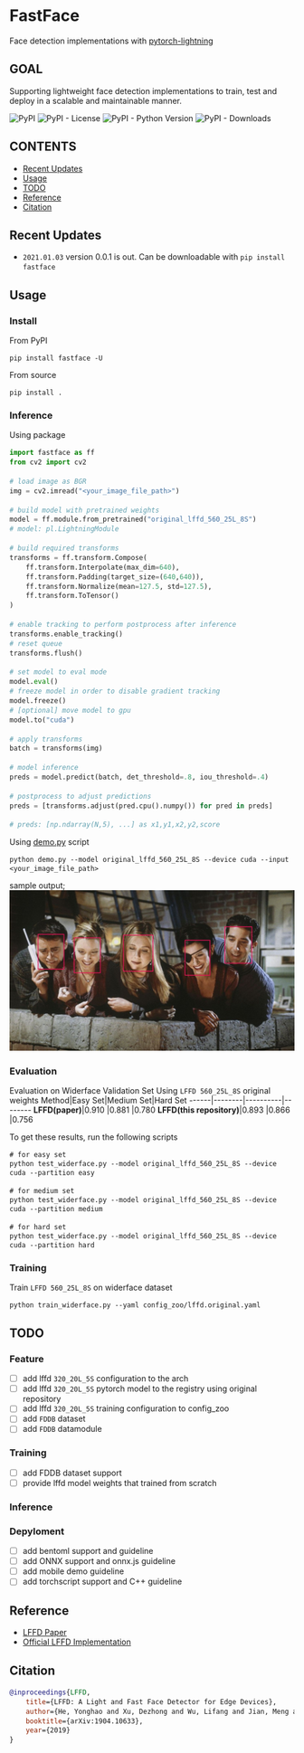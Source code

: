 # FastFace
Face detection implementations with [pytorch-lightning](https://www.pytorchlightning.ai/)

## GOAL
Supporting lightweight face detection implementations to train, test and deploy in a scalable and maintainable manner.
<br>

![PyPI](https://img.shields.io/pypi/v/fastface)
![PyPI - License](https://img.shields.io/pypi/l/fastface)
![PyPI - Python Version](https://img.shields.io/pypi/pyversions/fastface)
![PyPI - Downloads](https://img.shields.io/pypi/dm/fastface)

## CONTENTS
- [Recent Updates](#recent-updates)
- [Usage](#usage)
- [TODO](#todo)
- [Reference](#reference)
- [Citation](#citation)

## Recent Updates
* `2021.01.03` version 0.0.1 is out. Can be downloadable with `pip install fastface`

## Usage
### Install
From PyPI
```
pip install fastface -U
```

From source
```
pip install .
```

### Inference
Using package
```python
import fastface as ff
from cv2 import cv2

# load image as BGR
img = cv2.imread("<your_image_file_path>")

# build model with pretrained weights
model = ff.module.from_pretrained("original_lffd_560_25L_8S")
# model: pl.LightningModule

# build required transforms
transforms = ff.transform.Compose(
    ff.transform.Interpolate(max_dim=640),
    ff.transform.Padding(target_size=(640,640)),
    ff.transform.Normalize(mean=127.5, std=127.5),
    ff.transform.ToTensor()
)

# enable tracking to perform postprocess after inference 
transforms.enable_tracking()
# reset queue
transforms.flush()

# set model to eval mode
model.eval()
# freeze model in order to disable gradient tracking
model.freeze()
# [optional] move model to gpu
model.to("cuda")

# apply transforms
batch = transforms(img)

# model inference
preds = model.predict(batch, det_threshold=.8, iou_threshold=.4)

# postprocess to adjust predictions
preds = [transforms.adjust(pred.cpu().numpy()) for pred in preds]

# preds: [np.ndarray(N,5), ...] as x1,y1,x2,y2,score

```

Using [demo.py](/demo.py) script
```
python demo.py --model original_lffd_560_25L_8S --device cuda --input <your_image_file_path>
```
sample output;
![alt text](resources/friends.jpg)

### Evaluation
Evaluation on Widerface Validation Set Using `LFFD 560_25L_8S` original weights
Method|Easy Set|Medium Set|Hard Set
------|--------|----------|--------
**LFFD(paper)**|0.910     |0.881       |0.780
**LFFD(this repository)**|0.893     |0.866       |0.756

To get these results, run the following scripts
```
# for easy set
python test_widerface.py --model original_lffd_560_25L_8S --device cuda --partition easy

# for medium set
python test_widerface.py --model original_lffd_560_25L_8S --device cuda --partition medium

# for hard set
python test_widerface.py --model original_lffd_560_25L_8S --device cuda --partition hard
```

### Training
Train `LFFD 560_25L_8S` on widerface dataset
```
python train_widerface.py --yaml config_zoo/lffd.original.yaml
```

## TODO
### Feature
- [ ] add lffd `320_20L_5S` configuration to the arch
- [ ] add lffd `320_20L_5S` pytorch model to the registry using original repository
- [ ] add lffd `320_20L_5S` training configuration to config_zoo
- [ ] add `FDDB` dataset
- [ ] add `FDDB` datamodule

### Training
- [ ] add FDDB dataset support
- [ ] provide lffd model weights that trained from scratch

### Inference

### Depyloment
- [ ] add bentoml support and guideline
- [ ] add ONNX support and onnx.js guideline
- [ ] add mobile demo guideline
- [ ] add torchscript support and C++ guideline

## Reference
- [LFFD Paper](https://arxiv.org/pdf/1904.10633.pdf)
- [Official LFFD Implementation](https://github.com/YonghaoHe/A-Light-and-Fast-Face-Detector-for-Edge-Devices)

## Citation
```bibtex
@inproceedings{LFFD,
    title={LFFD: A Light and Fast Face Detector for Edge Devices},
    author={He, Yonghao and Xu, Dezhong and Wu, Lifang and Jian, Meng and Xiang, Shiming and Pan, Chunhong},
    booktitle={arXiv:1904.10633},
    year={2019}
}
```

